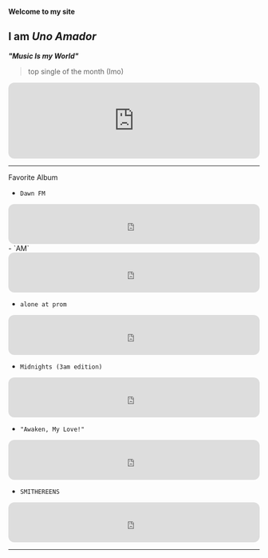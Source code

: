 

**Welcome to my site**

**I am *Uno Amador***
---
***"Music Is my World"***

>top single of the month (Imo)
<iframe style="border-radius:12px" src="https://open.spotify.com/embed/track/26hOm7dTtBi0TdpDGl141t?utm_source=generator" width="100%" height="152" frameBorder="0" allowfullscreen="" allow="autoplay; clipboard-write; encrypted-media; fullscreen; picture-in-picture" loading="lazy"></iframe>

---
Favorite Album
- `Dawn FM`

<iframe style="border-radius:12px" src="https://open.spotify.com/embed/album/2nLOHgzXzwFEpl62zAgCEC?utm_source=generator" width="100%" height="80" frameBorder="0" allowfullscreen="" allow="autoplay; clipboard-write; encrypted-media; fullscreen; picture-in-picture" loading="lazy"></iframe>
- `AM`

<iframe style="border-radius:12px" src="https://open.spotify.com/embed/album/78bpIziExqiI9qztvNFlQu?utm_source=generator" width="100%" height="80" frameBorder="0" allowfullscreen="" allow="autoplay; clipboard-write; encrypted-media; fullscreen; picture-in-picture" loading="lazy"></iframe>

- `alone at prom`

<iframe style="border-radius:12px" src="https://open.spotify.com/embed/album/5Gm2XKBgnlzd6qTi7LE1z2?utm_source=generator" width="100%" height="80" frameBorder="0" allowfullscreen="" allow="autoplay; clipboard-write; encrypted-media; fullscreen; picture-in-picture" loading="lazy"></iframe>

- `Midnights (3am edition)`

<iframe style="border-radius:12px" src="https://open.spotify.com/embed/album/3lS1y25WAhcqJDATJK70Mq?utm_source=generator" width="100%" height="80" frameBorder="0" allowfullscreen="" allow="autoplay; clipboard-write; encrypted-media; fullscreen; picture-in-picture" loading="lazy"></iframe>

- `"Awaken, My Love!"`

<iframe style="border-radius:12px" src="https://open.spotify.com/embed/album/7caGY3YPOchIO8xLvTKWN4?utm_source=generator" width="100%" height="80" frameBorder="0" allowfullscreen="" allow="autoplay; clipboard-write; encrypted-media; fullscreen; picture-in-picture" loading="lazy"></iframe>

- `SMITHEREENS`

<iframe style="border-radius:12px" src="https://open.spotify.com/embed/album/2hEnymoejldpuxSdTnkard?utm_source=generator" width="100%" height="80" frameBorder="0" allowfullscreen="" allow="autoplay; clipboard-write; encrypted-media; fullscreen; picture-in-picture" loading="lazy"></iframe>

---


